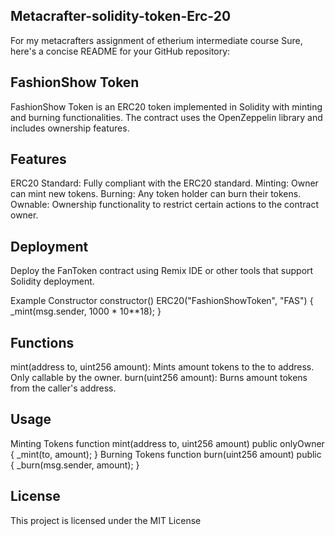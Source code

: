 ## Metacrafter-solidity-token-Erc-20

For my metacrafters assignment of etherium intermediate course Sure, here's a concise README for your GitHub repository:


## FashionShow Token
FashionShow Token is an ERC20 token implemented in Solidity with minting and burning functionalities. The contract uses the OpenZeppelin library and includes ownership features.
## Features
ERC20 Standard: Fully compliant with the ERC20 standard.
Minting: Owner can mint new tokens.
Burning: Any token holder can burn their tokens.
Ownable: Ownership functionality to restrict certain actions to the contract owner.
## Deployment
Deploy the FanToken contract using Remix IDE or other tools that support Solidity deployment.

Example Constructor
constructor() ERC20("FashionShowToken", "FAS") {
    _mint(msg.sender, 1000 * 10**18);
}
## Functions
mint(address to, uint256 amount): Mints amount tokens to the to address. Only callable by the owner.
burn(uint256 amount): Burns amount tokens from the caller's address.
## Usage
Minting Tokens
function mint(address to, uint256 amount) public onlyOwner {
    _mint(to, amount);
}
Burning Tokens
function burn(uint256 amount) public {
    _burn(msg.sender, amount);
}

## License
This project is licensed under the MIT License